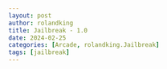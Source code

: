 ```yaml
---
layout: post
author: rolandking
title: Jailbreak - 1.0
date: 2024-02-25
categories: [Arcade, rolandking.Jailbreak]
tags: [jailbreak]
---
```


